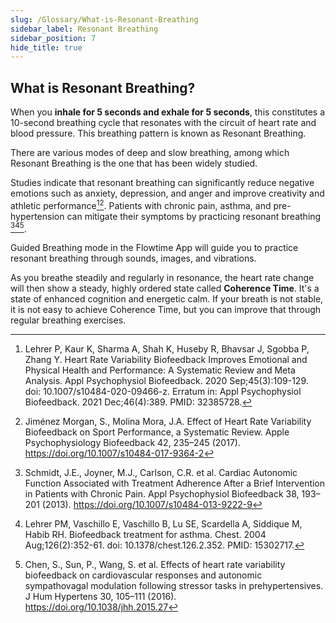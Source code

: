```yaml
---
slug: /Glossary/What-is-Resonant-Breathing
sidebar_label: Resonant Breathing
sidebar_position: 7
hide_title: true
---
```


## What is Resonant Breathing?

When you **inhale for 5 seconds and exhale for 5 seconds**, this constitutes a 10-second breathing cycle that resonates with the circuit of heart rate and blood pressure. This breathing pattern is known as Resonant Breathing.

There are various modes of deep and slow breathing, among which Resonant Breathing is the one that has been widely studied.

Studies indicate that resonant breathing can significantly reduce negative emotions such as anxiety, depression, and anger and improve creativity and athletic performance[^1][^2]. Patients with chronic pain, asthma, and pre-hypertension can mitigate their symptoms by practicing resonant breathing [^3][^4][^5].

Guided Breathing mode in the Flowtime App will guide you to practice resonant breathing through sounds, images, and vibrations.

As you breathe steadily and regularly in resonance, the heart rate change will then show a steady, highly ordered state called **Coherence Time**. It's a state of enhanced cognition and energetic calm. If your breath is not stable, it is not easy to achieve Coherence Time, but you can improve that through regular breathing exercises.


[^1]:Lehrer P, Kaur K, Sharma A, Shah K, Huseby R, Bhavsar J, Sgobba P, Zhang Y. Heart Rate Variability Biofeedback Improves Emotional and Physical Health and Performance: A Systematic Review and Meta Analysis. Appl Psychophysiol Biofeedback. 2020 Sep;45(3):109-129. doi: 10.1007/s10484-020-09466-z. Erratum in: Appl Psychophysiol Biofeedback. 2021 Dec;46(4):389. PMID: 32385728.

[^2]:Jiménez Morgan, S., Molina Mora, J.A. Effect of Heart Rate Variability Biofeedback on Sport Performance, a Systematic Review. Apple Psychophysiology Biofeedback 42, 235–245 (2017). https://doi.org/10.1007/s10484-017-9364-2

[^3]:Schmidt, J.E., Joyner, M.J., Carlson, C.R. et al. Cardiac Autonomic Function Associated with Treatment Adherence After a Brief Intervention in Patients with Chronic Pain. Appl Psychophysiol Biofeedback 38, 193–201 (2013). https://doi.org/10.1007/s10484-013-9222-9

[^4]:Lehrer PM, Vaschillo E, Vaschillo B, Lu SE, Scardella A, Siddique M, Habib RH. Biofeedback treatment for asthma. Chest. 2004 Aug;126(2):352-61. doi: 10.1378/chest.126.2.352. PMID: 15302717.

[^5 ]:Chen, S., Sun, P., Wang, S. et al. Effects of heart rate variability biofeedback on cardiovascular responses and autonomic sympathovagal modulation following stressor tasks in prehypertensives. J Hum Hypertens 30, 105–111 (2016). https://doi.org/10.1038/jhh.2015.27




[^1]:
